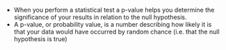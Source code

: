 - When you perform a statistical test a p-value helps you determine the significance of your results in relation to the null hypothesis.
- A p-value, or probability value, is a number describing how likely it is that your data would have occurred by random chance (i.e. that the null hypothesis is true)